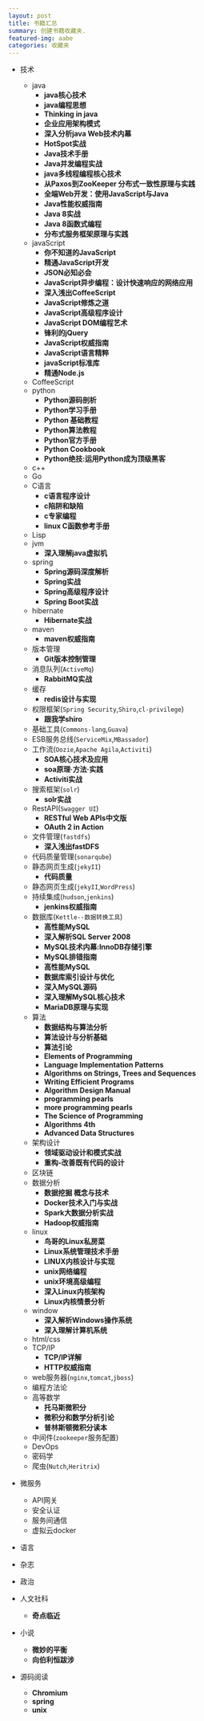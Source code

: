 ```yaml
---
layout: post
title: 书籍汇总
summary: 创建书籍收藏夹.
featured-img: aabe
categories: 收藏夹
---
```


* 技术

  * java
     * **java核心技术**
     * **java编程思想**
     * **Thinking in java**
     * **企业应用架构模式**
     * **深入分析java Web技术内幕**
     * **HotSpot实战**
     * **Java技术手册**
     * **Java并发编程实战**
     * **java多线程编程核心技术**
     * **从Paxos到ZooKeeper 分布式一致性原理与实践**
     * **全端Web开发：使用JavaScript与Java**
     * **Java性能权威指南**
     * **Java 8实战**
     * **Java 8函数式编程**
     * **分布式服务框架原理与实践**
  * javaScript
     * **你不知道的JavaScript**
     * **精通JavaScript开发**
     * **JSON必知必会**
     * **JavaScript异步编程：设计快速响应的网络应用**
     * **深入浅出CoffeeScript**
     * **JavaScript修炼之道**
     * **JavaScript高级程序设计**
     * **JavaScript DOM编程艺术**
     * **锋利的jQuery**
     * **JavaScript权威指南**
     * **JavaScript语言精粹**
     * **javaScript标准库**
     * **精通Node.js**
  * CoffeeScript
  * python
    * **Python源码剖析**
    * **Python学习手册**
    * **Python 基础教程**
    * **Python算法教程**
    * **Python官方手册**
    * **Python Cookbook**
    * **Python绝技:运用Python成为顶级黑客**
  * c++
  * Go
  * C语言
    * **c语言程序设计**
    * **c陷阱和缺陷**
    * **c专家编程**
    * **linux C函数参考手册**
  * Lisp
  * jvm
    * **深入理解java虚拟机**
  * spring
    * **Spring源码深度解析**
    * **Spring实战**
    * **Spring高级程序设计**
    * **Spring Boot实战**
  * hibernate
    * **Hibernate实战**
  * maven
    * **maven权威指南**
  * 版本管理
    * **Git版本控制管理**  
  * 消息队列(`ActiveMq`)
    * **RabbitMQ实战**
  * 缓存
    * **redis设计与实现**
  * 权限框架(`Spring Security`,`Shiro`,`cl-privilege`)
    * **跟我学shiro**
  * 基础工具(`Commons-lang`,`Guava`)
  * ESB服务总线(`ServiceMix`,`MBassador`)
  * 工作流(`Oozie`,`Apache Agila`,`Activiti`)
    * **SOA核心技术及应用**
    * **soa原理·方法·实践**
    * **Activiti实战**
  * 搜索框架(`solr`)
    * **solr实战**
  * RestAPI(`Swagger UI`)
    * **RESTful Web APIs中文版**
    * **OAuth 2 in Action**
  * 文件管理(`fastdfs`)
    * **深入浅出fastDFS**
  * 代码质量管理(`sonarqube`)
  * 静态网页生成(`jekyII`)
    * **代码质量**
  * 静态网页生成(`jekyII`,`WordPress`)
  * 持续集成(`hudson`,`jenkins`)
    * **jenkins权威指南**
  * 数据库(`Kettle--数据转换工具`)
    * **高性能MySQL**
    * **深入解析SQL Server 2008**
    * **MySQL技术内幕:InnoDB存储引擎**
    * **MySQL排错指南**
    * **高性能MySQL**
    * **数据库索引设计与优化**
    * **深入MySQL源码**
    * **深入理解MySQL核心技术**
    * **MariaDB原理与实现**
  * 算法
    * **数据结构与算法分析**
    * **算法设计与分析基础**
    * **算法引论**
    * **Elements of Programming**
    * **Language Implementation Patterns**
    * **Algorithms on Strings, Trees and Sequences**
    * **Writing Efficient Programs**
    * **Algorithm Design Manual**
    * **programming pearls**
    * **more programming pearls**
    * **The Science of Programming**
    * **Algorithms 4th**
    * **Advanced Data Structures**
  * 架构设计
    * **领域驱动设计和模式实战**
    * **重构-改善既有代码的设计**
  * 区块链
  * 数据分析
    * **数据挖掘 概念与技术**
    * **Docker技术入门与实战**
    * **Spark大数据分析实战**
    * **Hadoop权威指南**
  * linux
    * **鸟哥的Linux私房菜**
    * **Linux系统管理技术手册**
    * **LINUX内核设计与实现**
    * **unix网络编程**
    * **unix环境高级编程**
    * **深入Linux内核架构**
    * **Linux内核情景分析**
  * window
    * **深入解析Windows操作系统**
    * **深入理解计算机系统**
  * html/css
  * TCP/IP
    * **TCP/IP详解**
    * **HTTP权威指南**
  * web服务器(`nginx`,`tomcat`,`jboss`)
  * 编程方法论
  * 高等数学
    * **托马斯微积分**
    * **微积分和数学分析引论**
    * **普林斯顿微积分读本**
  * 中间件(`zookeeper`服务配置)
  * DevOps
  * 密码学
  * 爬虫(`Nutch`,`Heritrix`)
* 微服务
  * API网关
  * 安全认证
  * 服务间通信
  * 虚拟云docker
* 语言
* 杂志
* 政治
* 人文社科
  * **奇点临近**
* 小说
  * **微妙的平衡**
  * **向伯利恒跋涉**
* 源码阅读
  * **Chromium**
  * **spring**
  * **unix**